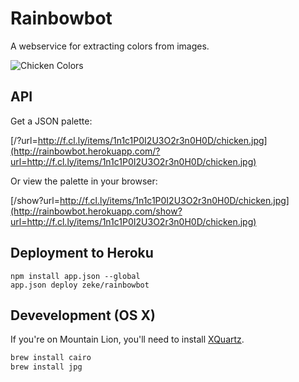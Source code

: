 Rainbowbot
==========

A webservice for extracting colors from images.

![Chicken Colors](https://s3.amazonaws.com/f.cl.ly/items/431b1d283D1U2L441z1w/chicken-colors.png)

## API

Get a JSON palette:

[/?url=http://f.cl.ly/items/1n1c1P0I2U3O2r3n0H0D/chicken.jpg](http://rainbowbot.herokuapp.com/?url=http://f.cl.ly/items/1n1c1P0I2U3O2r3n0H0D/chicken.jpg)

Or view the palette in your browser:

[/show?url=http://f.cl.ly/items/1n1c1P0I2U3O2r3n0H0D/chicken.jpg](http://rainbowbot.herokuapp.com/show?url=http://f.cl.ly/items/1n1c1P0I2U3O2r3n0H0D/chicken.jpg)

## Deployment to Heroku

```
npm install app.json --global
app.json deploy zeke/rainbowbot
```

## Devevelopment (OS X)

If you're on Mountain Lion, you'll need to install [XQuartz](https://xquartz.macosforge.org).

```sh
brew install cairo
brew install jpg
```

